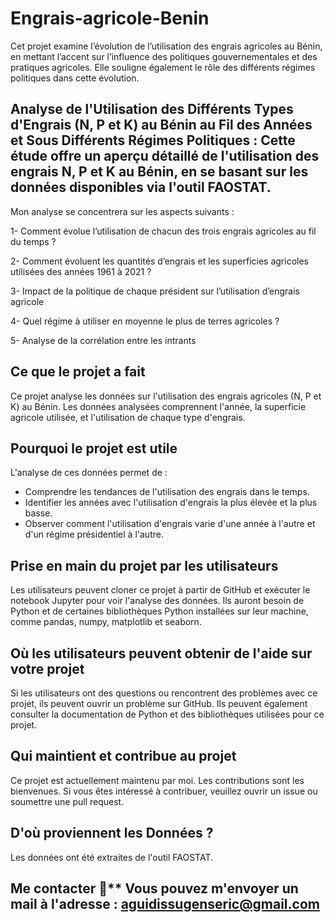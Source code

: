 # Engrais-agricole-Benin
Cet projet examine l’évolution de l’utilisation des engrais agricoles au Bénin, en mettant l’accent sur l’influence des politiques gouvernementales et des pratiques agricoles. Elle souligne également le rôle des différents régimes politiques dans cette évolution.

## Analyse de l'Utilisation des Différents Types d'Engrais (N, P et K) au Bénin au Fil des Années et Sous Différents Régimes Politiques : Cette étude offre un aperçu détaillé de l'utilisation des engrais N, P et K au Bénin, en se basant sur les données disponibles via l'outil FAOSTAT. 

Mon analyse se concentrera sur les aspects suivants :

1- Comment évolue l’utilisation de chacun des trois engrais agricoles au fil du temps ?

2- Comment évoluent les quantités d’engrais et les superficies agricoles utilisées des années 1961 à 2021 ?

3- Impact de la politique de chaque président sur l’utilisation d’engrais agricole

4- Quel régime à utiliser en moyenne le plus de terres agricoles ?

5- Analyse de la corrélation entre les intrants

## Ce que le projet a fait
Ce projet analyse les données sur l'utilisation des engrais agricoles (N, P et K) au Bénin. Les données analysées comprennent l'année, la superficie agricole utilisée, et l'utilisation de chaque type d'engrais.

## Pourquoi le projet est utile
L'analyse de ces données permet de :

- Comprendre les tendances de l'utilisation des engrais dans le temps.
- Identifier les années avec l'utilisation d'engrais la plus élevée et la plus basse.
- Observer comment l'utilisation d'engrais varie d'une année à l'autre et d'un régime présidentiel à l'autre.

## Prise en main du projet par les utilisateurs
Les utilisateurs peuvent cloner ce projet à partir de GitHub et exécuter le notebook Jupyter pour voir l'analyse des données. Ils auront besoin de Python et de certaines bibliothèques Python installées sur leur machine, comme pandas, numpy, matplotlib et seaborn.

## Où les utilisateurs peuvent obtenir de l'aide sur votre projet
Si les utilisateurs ont des questions ou rencontrent des problèmes avec ce projet, ils peuvent ouvrir un problème sur GitHub. Ils peuvent également consulter la documentation de Python et des bibliothèques utilisées pour ce projet.

## Qui maintient et contribue au projet
Ce projet est actuellement maintenu par moi. Les contributions sont les bienvenues. Si vous êtes intéressé à contribuer, veuillez ouvrir un issue ou soumettre une pull request.

## D'où proviennent les Données ?
Les données ont été extraites de l'outil FAOSTAT.

## Me contacter 📩** Vous pouvez m'envoyer un mail à l'adresse : aguidissugenseric@gmail.com

